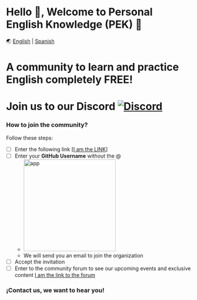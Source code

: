 
# Hello 👋, Welcome to Personal English Knowledge (PEK) 🚀

🌏 [English](./README.md) | [Spanish](./README.es.md)

# A community to learn and practice English completely FREE!

# Join us to our Discord <a href="https://discord.gg/VuTfdxka">![Discord](https://img.shields.io/badge/Discord-7289DA?style=flat-square&logo=discord&logoColor=white)</a>

### How to join the community?


Follow these steps:

- [ ] Enter the following link <a href="https://pek-english.herokuapp.com/" target="_blank">[I am the LINK]</a> 
- [ ] Enter your **GitHub Username** without the @
    - <a href="https://pek-english.herokuapp.com/" target="_blank"><img width="250" alt="app" src="https://user-images.githubusercontent.com/23409026/195021291-b2938e2a-c86f-45d6-86f8-33bade1885d3.png"></a>
    - We will send you an email to join the organization
- [ ] Accept the invitation
- [ ] Enter to the community forum to see our upcoming events and exclusive content [I am the link to the forum](https://github.com/orgs/PEK-Personal-English-Knowledge/discussions)

### ¡Contact us, we want to hear you!
